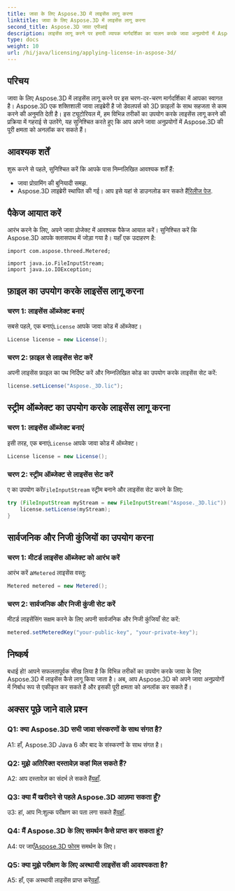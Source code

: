 ```yaml
---
title: जावा के लिए Aspose.3D में लाइसेंस लागू करना
linktitle: जावा के लिए Aspose.3D में लाइसेंस लागू करना
second_title: Aspose.3D जावा एपीआई
description: लाइसेंस लागू करने पर हमारी व्यापक मार्गदर्शिका का पालन करके जावा अनुप्रयोगों में Aspose.3D की पूरी क्षमता को अनलॉक करें।
type: docs
weight: 10
url: /hi/java/licensing/applying-license-in-aspose-3d/
---
```

## परिचय

जावा के लिए Aspose.3D में लाइसेंस लागू करने पर इस चरण-दर-चरण मार्गदर्शिका में आपका स्वागत है। Aspose.3D एक शक्तिशाली जावा लाइब्रेरी है जो डेवलपर्स को 3D फ़ाइलों के साथ सहजता से काम करने की अनुमति देती है। इस ट्यूटोरियल में, हम विभिन्न तरीकों का उपयोग करके लाइसेंस लागू करने की प्रक्रिया में गहराई से उतरेंगे, यह सुनिश्चित करते हुए कि आप अपने जावा अनुप्रयोगों में Aspose.3D की पूरी क्षमता को अनलॉक कर सकते हैं।

## आवश्यक शर्तें

शुरू करने से पहले, सुनिश्चित करें कि आपके पास निम्नलिखित आवश्यक शर्तें हैं:

- जावा प्रोग्रामिंग की बुनियादी समझ.
-  Aspose.3D लाइब्रेरी स्थापित की गई। आप इसे यहां से डाउनलोड कर सकते हैं[रिलीज पेज](https://releases.aspose.com/3d/java/).

## पैकेज आयात करें

आरंभ करने के लिए, अपने जावा प्रोजेक्ट में आवश्यक पैकेज आयात करें। सुनिश्चित करें कि Aspose.3D आपके क्लासपाथ में जोड़ा गया है। यहाँ एक उदाहरण है:

```javaimport com.aspose.threed.License;
import com.aspose.threed.Metered;

import java.io.FileInputStream;
import java.io.IOException;
```

## फ़ाइल का उपयोग करके लाइसेंस लागू करना

### चरण 1: लाइसेंस ऑब्जेक्ट बनाएं

 सबसे पहले, एक बनाएं`License` आपके जावा कोड में ऑब्जेक्ट।

```java
License license = new License();
```

### चरण 2: फ़ाइल से लाइसेंस सेट करें

अपनी लाइसेंस फ़ाइल का पथ निर्दिष्ट करें और निम्नलिखित कोड का उपयोग करके लाइसेंस सेट करें:

```java
license.setLicense("Aspose._3D.lic");
```

## स्ट्रीम ऑब्जेक्ट का उपयोग करके लाइसेंस लागू करना

### चरण 1: लाइसेंस ऑब्जेक्ट बनाएं

 इसी तरह, एक बनाएं`License` आपके जावा कोड में ऑब्जेक्ट।

```java
License license = new License();
```

### चरण 2: स्ट्रीम ऑब्जेक्ट से लाइसेंस सेट करें

 ए का उपयोग करें`FileInputStream` स्ट्रीम बनाने और लाइसेंस सेट करने के लिए:

```java
try (FileInputStream myStream = new FileInputStream("Aspose._3D.lic")) {
    license.setLicense(myStream);
}
```

## सार्वजनिक और निजी कुंजियों का उपयोग करना

### चरण 1: मीटर्ड लाइसेंस ऑब्जेक्ट को आरंभ करें

 आरंभ करें a`Metered` लाइसेंस वस्तु:

```java
Metered metered = new Metered();
```

### चरण 2: सार्वजनिक और निजी कुंजी सेट करें

मीटर्ड लाइसेंसिंग सक्षम करने के लिए अपनी सार्वजनिक और निजी कुंजियाँ सेट करें:

```java
metered.setMeteredKey("your-public-key", "your-private-key");
```

## निष्कर्ष

बधाई हो! आपने सफलतापूर्वक सीख लिया है कि विभिन्न तरीकों का उपयोग करके जावा के लिए Aspose.3D में लाइसेंस कैसे लागू किया जाता है। अब, आप Aspose.3D को अपने जावा अनुप्रयोगों में निर्बाध रूप से एकीकृत कर सकते हैं और इसकी पूरी क्षमता को अनलॉक कर सकते हैं।

## अक्सर पूछे जाने वाले प्रश्न

### Q1: क्या Aspose.3D सभी जावा संस्करणों के साथ संगत है?

A1: हाँ, Aspose.3D Java 6 और बाद के संस्करणों के साथ संगत है।

### Q2: मुझे अतिरिक्त दस्तावेज़ कहां मिल सकते हैं?

 A2: आप दस्तावेज़ का संदर्भ ले सकते हैं[यहाँ](https://reference.aspose.com/3d/java/).

### Q3: क्या मैं खरीदने से पहले Aspose.3D आज़मा सकता हूँ?

 उ3: हां, आप नि:शुल्क परीक्षण का पता लगा सकते हैं[यहाँ](https://releases.aspose.com/).

### Q4: मैं Aspose.3D के लिए समर्थन कैसे प्राप्त कर सकता हूं?

 A4: पर जाएँ[Aspose.3D फोरम](https://forum.aspose.com/c/3d/18) समर्थन के लिए।

### Q5: क्या मुझे परीक्षण के लिए अस्थायी लाइसेंस की आवश्यकता है?

 A5: हाँ, एक अस्थायी लाइसेंस प्राप्त करें[यहाँ](https://purchase.aspose.com/temporary-license/).